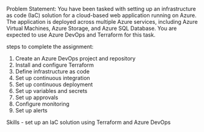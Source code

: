 Problem Statement: You have been tasked with setting up an infrastructure as code (IaC) solution for a cloud-based web application running on Azure. The application is deployed across multiple Azure services, including Azure Virtual Machines, Azure Storage, and Azure SQL Database. You are expected to use Azure DevOps and Terraform for this task.

steps to complete the assignment:

1. Create an Azure DevOps project and repository
2. Install and configure Terraform
3. Define infrastructure as code
4. Set up continuous integration
5. Set up continuous deployment
6. Set up variables and secrets
7. Set up approvals
8. Configure monitoring
9. Set up alerts

Skills - set up an IaC solution using Terraform and Azure DevOps
